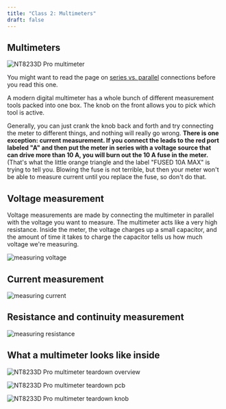 ```yaml
---
title: "Class 2: Multimeters"
draft: false
---
```

## Multimeters

![NT8233D Pro multimeter](/img/nt8233d-pro-multimeter.jpg)

You might want to read the page on [series vs. parallel](/notes/series-vs-parallel/) connections before you read this one.

A modern digital multimeter has a whole bunch of different measurement tools packed into one box. The knob on the front allows you to pick which tool is active.

Generally, you can just crank the knob back and forth and try connecting the meter to different things, and nothing will really go wrong. **There is one exception: current measurement. If you connect the leads to the red port labeled "A" and then put the meter in series with a voltage source that can drive more than 10 A, you will burn out the 10 A fuse in the meter.** (That's what the little orange triangle and the label "FUSED 10A MAX" is trying to tell you. Blowing the fuse is not terrible, but then your meter won't be able to measure current until you replace the fuse, so don't do that.

## Voltage measurement

Voltage measurements are made by connecting the multimeter in parallel with the voltage you want to measure. The multimeter acts like a very high resistance. Inside the meter, the voltage charges up a small capacitor, and the amount of time it takes to charge the capacitor tells us how much voltage we're measuring. 

![measuring voltage](/img/measuring-voltage.png)

## Current measurement

![measuring current](/img/measuring-current.png)

## Resistance and continuity measurement

![measuring resistance](/img/measuring-resistance.png)

## What a multimeter looks like inside

![NT8233D Pro multimeter teardown overview](/img/neoteck-8233d-pro-teardown-overview.jpg)

![NT8233D Pro multimeter teardown pcb](/img/neoteck-8233d-pro-teardown-pcb.jpg)

![NT8233D Pro multimeter teardown knob](/img/neoteck-8233d-pro-teardown-knob.jpg)
